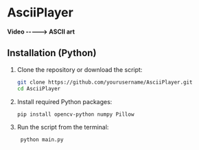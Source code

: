 # AsciiPlayer

**Video -----> ASCII art**

## Installation (Python)

1. Clone the repository or download the script:
   ```bash
   git clone https://github.com/yourusername/AsciiPlayer.git
   cd AsciiPlayer
   
2. Install required Python packages:
   ```bash
   pip install opencv-python numpy Pillow
   
2. Run the script from the terminal:
   ```bash
    python main.py
